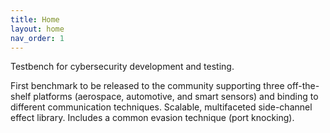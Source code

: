 ```yaml
---
title: Home
layout: home
nav_order: 1
---
```


Testbench for cybersecurity development and testing.

First benchmark to be released to the community supporting three off-the-shelf platforms
(aerospace, automotive, and smart sensors) and binding to different communication techniques.
Scalable, multifaceted side-channel effect library. Includes a common evasion technique
(port knocking).
